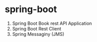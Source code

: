 # spring-boot

1. Spring Boot Book rest API Application
2. Spring Boot Rest Client
3. Spring Messaginy (JMS)
